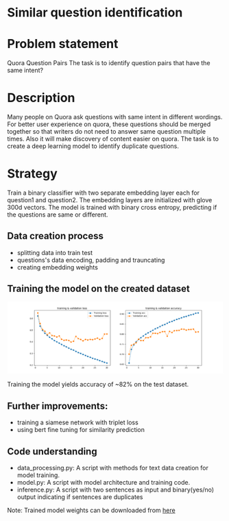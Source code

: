 # Similar question identification

# Problem statement
Quora Question Pairs
The task is to identify question pairs that have the same intent?

# Description
Many people on Quora ask questions with same intent in different wordings. 
For better user experience on quora, these questions should be merged together so that writers do not need to answer same question multiple times.
Also it will make discovery of content easier on quora. The task is to create a deep learning model to identify duplicate questions.

# Strategy
Train a binary classifier with two separate embedding layer each for question1 and question2. The embedding layers are initialized with
glove 300d vectors. The model is trained with binary cross entropy, predicting if the questions are same or different.

## Data creation process
- splitting data into train test
- questions's data encoding, padding and trauncating
- creating embedding weights

## Training the model on the created dataset

 ![model arc](./data/training_stat.png)

Training the model yields accuracy of ~82% on the test dataset.

## Further improvements:
- training a siamese network with triplet loss
- using bert fine tuning for similarity prediction

## Code understanding

- data_processing.py: A script with methods for text data creation for model training.
- model.py: A script with model architecture and training code.
- inference.py: A script with two sentences as input and binary(yes/no) output indicating if sentences are duplicates

Note: Trained model weights can be downloaded from [here](https://model-specific-public-storage.s3.amazonaws.com/que_similarity/quora_weights.h5)

